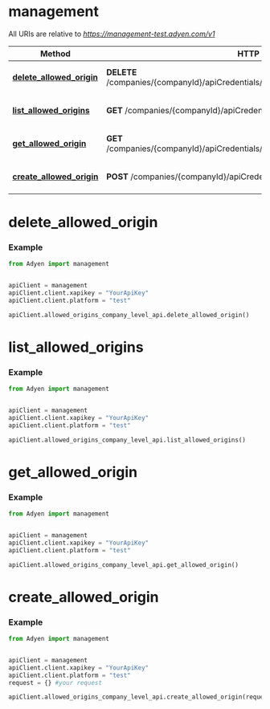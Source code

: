 # management

All URIs are relative to *https://management-test.adyen.com/v1*

Method | HTTP request | Description
------------- | ------------- | -------------
[**delete_allowed_origin**](AllowedOriginsCompanyLevelApi.md#delete_allowed_origin) | **DELETE** /companies/{companyId}/apiCredentials/{apiCredentialId}/allowedOrigins/{originId} | Delete an allowed origin
[**list_allowed_origins**](AllowedOriginsCompanyLevelApi.md#list_allowed_origins) | **GET** /companies/{companyId}/apiCredentials/{apiCredentialId}/allowedOrigins | Get a list of allowed origins
[**get_allowed_origin**](AllowedOriginsCompanyLevelApi.md#get_allowed_origin) | **GET** /companies/{companyId}/apiCredentials/{apiCredentialId}/allowedOrigins/{originId} | Get an allowed origin
[**create_allowed_origin**](AllowedOriginsCompanyLevelApi.md#create_allowed_origin) | **POST** /companies/{companyId}/apiCredentials/{apiCredentialId}/allowedOrigins | Create an allowed origin




# delete_allowed_origin
### Example

```python
from Adyen import management


apiClient = management
apiClient.client.xapikey = "YourApiKey"
apiClient.client.platform = "test"

apiClient.allowed_origins_company_level_api.delete_allowed_origin()

```


# list_allowed_origins
### Example

```python
from Adyen import management


apiClient = management
apiClient.client.xapikey = "YourApiKey"
apiClient.client.platform = "test"

apiClient.allowed_origins_company_level_api.list_allowed_origins()

```


# get_allowed_origin
### Example

```python
from Adyen import management


apiClient = management
apiClient.client.xapikey = "YourApiKey"
apiClient.client.platform = "test"

apiClient.allowed_origins_company_level_api.get_allowed_origin()

```


# create_allowed_origin
### Example

```python
from Adyen import management


apiClient = management
apiClient.client.xapikey = "YourApiKey"
apiClient.client.platform = "test"
request = {} #your request

apiClient.allowed_origins_company_level_api.create_allowed_origin(request)

```
